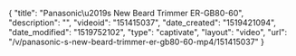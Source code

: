 {
    "title": "Panasonic\u2019s New Beard Trimmer ER-GB80-60",
    "description": "",
    "videoid": "151415037",
    "date_created": "1519421094",
    "date_modified": "1519752102",
    "type": "captivate",
    "layout": "video",
    "url": "\/v\/panasonic-s-new-beard-trimmer-er-gb80-60-mp4\/151415037"
}